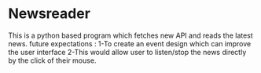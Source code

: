 # Newsreader
This is a python based program which fetches new API and reads the latest news.
future expectations :
  1-To create an event design which can improve the user interface
  2-This would allow user to listen/stop the news directly by the click of their mouse.
